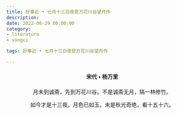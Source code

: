 ```yaml
---
title: 好事近 • 七月十三日夜登万花川谷望月作
description:
date: 2022-06-29 00:00:00
category:
- literature
- songci

tags: 好事近 • 七月十三日夜登万花川谷望月作

---
```


<div id="poem-author">
    宋代 • 杨万里
</div>
<div id="poem-body">
<p class="poem-paragraph">月未到诚斋，先到万花川谷。不是诚斋无月，隔一林修竹。</p>
<p class="poem-paragraph">如今才是十三夜，月色已如玉。未是秋光奇绝，看十五十六。</p>

</div>

<style>

#poem-author {
    width: 100%;
    text-align: center;
    margin: 20px 0;
    font-weight: bold;
}
#poem-body {
    width: 100%;
    text-align: center;
}
.poem-paragraph {
    font-family: "仿宋"
}

</style>